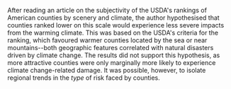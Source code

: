 
After reading an article on the subjectivity of the USDA's rankings of American counties by scenery and climate, the author hypothesised that counties ranked lower on this scale would experience less severe impacts from the warming climate. This was based on the USDA's criteria for the ranking, which favoured warmer counties located by the sea or near mountains--both geographic features correlated with natural disasters driven by climate change. The results did not support this hypothesis, as more attractive counties were only marginally more likely to experience climate change-related damage. It was possible, however, to isolate regional trends in the *type* of risk faced by counties. 

